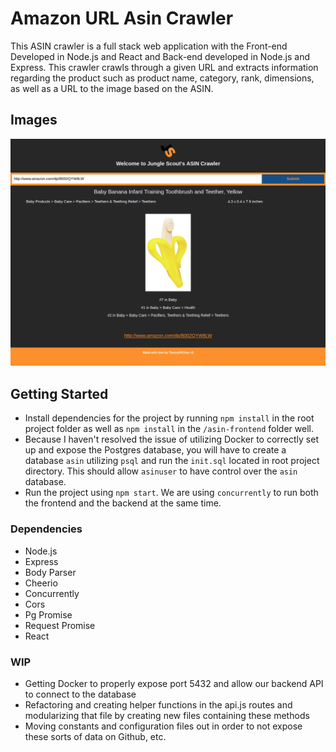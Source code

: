 # Amazon URL Asin Crawler

This ASIN crawler is a full stack web application with the Front-end Developed in Node.js and React and Back-end developed in Node.js and Express.
This crawler crawls through a given URL and extracts information regarding the product such as product name, category, rank, dimensions, as well as a URL to the image based on the ASIN.

## Images

!["asin sample"](https://raw.githubusercontent.com/theoryofchao/asin-database/master/docs/sample.png)

## Getting Started
- Install dependencies for the project by running `npm install` in the root project folder as well as `npm install` in the `/asin-frontend` folder well.
- Because I haven't resolved the issue of utilizing Docker to correctly set up and expose the Postgres database, you will have to create a database `asin` utilizing `psql` and run the `init.sql` located in root project directory. This should allow `asinuser` to have control over the `asin` database.
- Run the project using `npm start`. We are using `concurrently` to run both the frontend and the backend at the same time.

### Dependencies

- Node.js
- Express
- Body Parser
- Cheerio
- Concurrently
- Cors
- Pg Promise
- Request Promise
- React

### WIP
- Getting Docker to properly expose port 5432 and allow our backend API to connect to the database
- Refactoring and creating helper functions in the api.js routes and modularizing that file by creating new files containing these methods
- Moving constants and configuration files out in order to not expose these sorts of data on Github, etc.